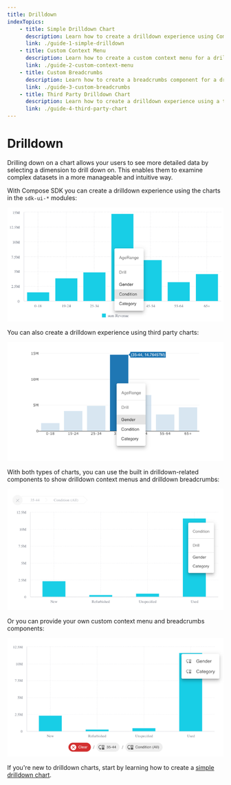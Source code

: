 ```yaml
---
title: Drilldown
indexTopics:
    - title: Simple Drilldown Chart
      description: Learn how to create a drilldown experience using Compose SDK components
      link: ./guide-1-simple-drilldown
    - title: Custom Context Menu
      description: Learn how to create a custom context menu for a drilldown chart
      link: ./guide-2-custom-context-menu
    - title: Custom Breadcrumbs
      description: Learn how to create a breadcrumbs component for a drilldown chart
      link: ./guide-3-custom-breadcrumbs
    - title: Third Party Drilldown Chart
      description: Learn how to create a drilldown experience using a third party chart
      link: ./guide-4-third-party-chart
---
```


# Drilldown

Drilling down on a chart allows your users to see more detailed data by selecting a dimension to drill down on. This enables them to examine complex datasets in a more manageable and intuitive way.

With Compose SDK you can create a drilldown experience using the charts in the `sdk-ui-*` modules:

![Drilldown with Compose SDK chart](../../img/drilldown-guide/csdk-context-menu.png 'Drilldown with Compose SDK chart')

You can also create a drilldown experience using third party charts:

![Drilldown with third party chart](../../img/drilldown-guide/plotly-csdk-context-menu.png 'Drilldown with third party chart')

With both types of charts, you can use the built in drilldown-related components to show drilldown context menus and drilldown breadcrumbs:

![Drilldown with Compose SDK components](../../img/drilldown-guide/csdk-components.png 'Drilldown with Compose SDK components')

Or you can provide your own custom context menu and breadcrumbs components:

![Drilldown with custom components](../../img/drilldown-guide/custom-components.png 'Drilldown with custom components')

If you're new to drilldown charts, start by learning how to create a [simple drilldown chart](./guide-1-simple-drilldown.md).

<SectionIndex />
